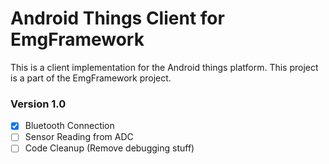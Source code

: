 # Android Things Client for EmgFramework

This is a client implementation for the Android things platform.
This project is a part of the EmgFramework project.

### Version 1.0

- [x] Bluetooth Connection
- [ ] Sensor Reading from ADC
- [ ] Code Cleanup (Remove debugging stuff)